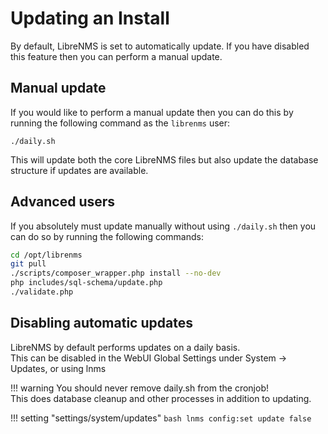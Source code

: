 # Updating an Install

By default, LibreNMS is set to automatically update. If you have
disabled this feature then you can perform a manual update.

## Manual update

If you would like to perform a manual update then you can do this by
running the following command as the `librenms` user:

`./daily.sh`

This will update both the core LibreNMS files but also update the database
structure if updates are available.

## Advanced users

If you absolutely must update manually without using `./daily.sh` then
you can do so by running the following commands:

```bash
cd /opt/librenms
git pull
./scripts/composer_wrapper.php install --no-dev
php includes/sql-schema/update.php
./validate.php
```

## Disabling automatic updates

LibreNMS by default performs updates on a daily basis.  
This can be disabled in the WebUI Global Settings under System -> Updates, or using lnms

!!! warning
	You should never remove daily.sh from the cronjob!  
	This does database cleanup and other processes in addition to updating.

!!! setting "settings/system/updates"
	```bash
	lnms config:set update false
	```
